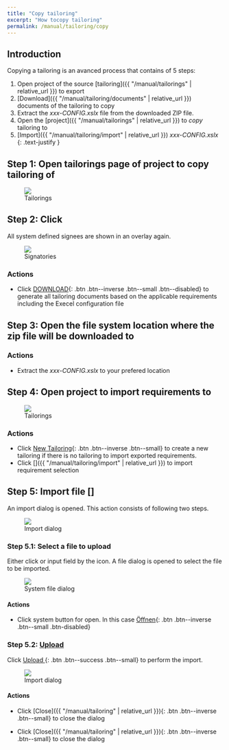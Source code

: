 ```yaml
---
title: "Copy tailoring"
excerpt: "How tocopy tailoring"
permalink: /manual/tailoring/copy
---
```

## Introduction

Copying a tailoring is an avanced process that contains of 5 steps:

1. Open project of the source [tailoring]({{ "/manual/tailorings" | relative_url }}) to export
2. [Download]({{ "/manual/tailoring/documents" | relative_url }}) documents of the tailoring to copy
3. Extract the _xxx-CONFIG.xslx_ file from the downloaded ZIP file.
4. Open the [project]({{ "/manual/tailorings" | relative_url }}) to _copy_ tailoring to
5. [Import]({{ "/manual/tailoring/import" | relative_url }}) _xxx-CONFIG.xslx_ 
{: .text-justify }


## Step 1: Open tailorings page of project to copy tailoring of

<figure>
    <a href="{{ '/assets/images/tailoring/home.png' | relative_url }}"><img src="{{ '/assets/images/tailoring/home.png' | relative_url }}"></a>
    <figcaption>Tailorings</figcaption>
</figure>

## Step 2: Click <span class="mdi mdi-download"></span>

All system defined signees are shown in an overlay again.

<figure>
    <a href="{{ '/assets/images/tailoring/documents/signees.png' | relative_url }}"><img src="{{ '/assets/images/tailoring/documents/signees.png' | relative_url }}"></a>
    <figcaption>Signatories</figcaption>
</figure>

### Actions
- Click [DOWNLOAD](#){: .btn .btn--inverse .btn--small .btn--disabled} to generate all tailoring documents based on the applicable requirements including 
the Execel configuration file

## Step 3: Open the file system location where the zip file will be downloaded to

### Actions
- Extract the _xxx-CONFIG.xslx_ to your prefered location

## Step 4: Open project to import requirements to

<figure>
    <a href="{{ '/assets/images/tailoring/home.png' | relative_url }}"><img src="{{ '/assets/images/tailoring/home.png' | relative_url }}"></a>
    <figcaption>Tailorings</figcaption>
</figure>

### Actions

- Click [New Tailoring](){: .btn .btn--inverse .btn--small} to create a new tailoring if there is no tailoring to import exported requirements.
- Click [<span class="mdi mdi-microsoft-excel"></span>]({{ "/manual/tailoring/import" | relative_url }}) to import requirement selection

## Step 5: Import file [<span class="mdi mdi-microsoft-excel"></span>]

An import dialog is opened.
This action consists of following two steps.

<figure>
    <a href="{{ '/assets/images/tailoring/import/dialog.png' | relative_url }}"><img src="{{ '/assets/images/tailoring/import/dialog.png' | relative_url }}"></a>
    <figcaption>Import dialog</figcaption>
</figure>


### Step 5.1: Select a file to upload

Either click <span class="mdi mdi-paperclip"></span> or input field by the icon. A file dialog is opened to select the file to be imported.

<figure>
    <a href="{{ '/assets/images/tailoring/attachments/filedialog.png' | relative_url }}"><img src="{{ '/assets/images/tailoring/attachments/filedialog.png' | relative_url }}"></a>
    <figcaption>System file dialog</figcaption>
</figure>

#### Actions

- Click system button for open. In this case [Öffnen](){: .btn .btn--inverse .btn--small .btn-disabled}


### Step 5.2: [Upload <span class="mdi mdi-cloud-upload theme--dark"></span>]()

Click [Upload <span class="mdi mdi-cloud-upload theme--dark"></span>](){: .btn .btn--success .btn--small} to perform the import.

<figure>
    <a href="{{ '/assets/images/tailoring/import/dialog.png' | relative_url }}"><img src="{{ '/assets/images/tailoring/import/dialog.png' | relative_url }}"></a>
    <figcaption>Import dialog</figcaption>
</figure>

#### Actions

- Click [Close]({{ "/manual/tailoring" | relative_url }}){: .btn .btn--inverse .btn--small} to close the dialog


- Click [Close]({{ "/manual/tailoring" | relative_url }}){: .btn .btn--inverse .btn--small} to close the dialog

